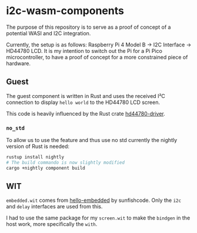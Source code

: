 # i2c-wasm-components
The purpose of this repository is to serve as a proof of concept of a potential WASI and I2C integration. 

Currently, the setup is as follows: Raspberry Pi 4 Model B → I2C Interface → HD44780 LCD. It is my intention to switch out the Pi for a Pi Pico microcontroller, to have a proof of concept for a more constrained piece of hardware.

## Guest
The guest component is written in Rust and uses the received I²C connection to display `hello world` to the HD44780 LCD screen.

This code is heavily influenced by the Rust crate [hd44780-driver](https://crates.io/crates/hd44780-driver).

### `no_std`
To allow us to use the feature and thus use no std currently the nightly version of Rust is needed:
```bash
rustup install nightly 
# The build commando is now slightly modified
cargo +nightly component build
```

## WIT
`embedded.wit` comes from [hello-embedded](https://github.com/sunfishcode/hello-embedded) by sunfishcode. Only the `i2c` and `delay` interfaces are used from this.

I had to use the same package for my `screen.wit` to make the `bindgen` in the host work, more specifically the `with`.
